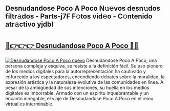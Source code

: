 ## Desnudandose Poco A Poco N𝚞𝚎vos desn𝚞dos filtr𝚊dos - Parts-j7F F𝚘tos vid𝚎o - C𝚘ntenido atr𝚊ctivo yjdbl

# <h2><a href="http://mb39ls.tromn.icu/?c=Desnudandose+Poco+A+Poco">🔗👉👉👉 Desnudandose Poco A Poco 🔗🔗</a></h2>

[![Desnudandose Poco A Poco nuevo](https://i.imgur.com/pEAQMta.gif)](http://mb39ls.tromn.icu/?c=Desnudandose+Poco+A+Poco)
Desnudandose Poco A Poco, una persona compleja y esquiva, se resiste a la definición fácil. Su uso pionero de los medios digitales para la autorrepresentación ha cautivado y enfurecido a los espectadores, encendiendo debates sobre la moralidad, la expresión artística y la naturaleza evolutiva de las comunidades en línea. A pesar de la ambigüedad de sus intenciones, su huella en los medios digitales es imborrable. Armado con un espíritu inquebrantable y un encanto innegable, el viaje de Desnudandose Poco A Poco en el reino virtual es interminable.
